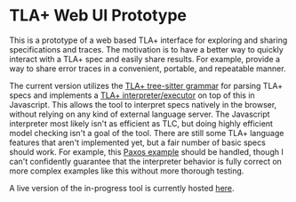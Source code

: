 # TLA+ Web UI Prototype

This is a prototype of a web based TLA+ interface for exploring and sharing specifications and traces. The motivation is to have a better way to quickly interact with a TLA+ spec and easily share results. For example, provide a way to share error traces in a convenient, portable, and repeatable manner. 

The current version utilizes the [TLA+ tree-sitter grammar](https://github.com/tlaplus-community/tree-sitter-tlaplus) for parsing TLA+ specs and implements a [TLA+ interpreter/executor](https://github.com/will62794/tla-web/blob/89d763c6001fa91dfc55780fedd47a9fbbf4e934/js/eval.js#L726-L778) on top of this in Javascript. This allows the tool to interpret specs natively in the browser, without relying on any kind of external language server. The Javascript interpreter most likely isn't as efficient as TLC, but doing highly efficient model checking isn't a goal of the tool. There are still some TLA+ language features that aren't implemented yet, but a fair number of basic specs should work. For example, this [Paxos example](https://will62794.github.io/tla-web/?specpath=.%2Fspecs%2FPaxos.tla#) should be handled, though I can't confidently guarantee that the interpreter behavior is fully correct on more complex examples like this without more thorough testing.

<!-- This project Utilizes the [TLA+ tree-sitter grammar](https://github.com/tlaplus-community/tree-sitter-tlaplus) to provide a web based TLA+ interface for exploring and sharing specifications.  -->
A live version of the in-progress tool is currently hosted [here](https://will62794.github.io/tla-web/). 

<!-- A basic, preliminary test suite can be found [here](https://will62794.github.io/tla-web/test.html). -->